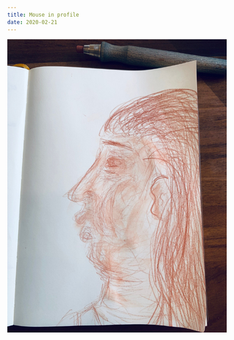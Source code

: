 ```yaml
---
title: Mouse in profile
date: 2020-02-21
---
```


!['Mouse in profile'](image/41Mouseinprofile2.jpg)

